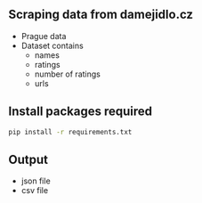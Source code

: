 ## Scraping data from damejidlo.cz

* Prague data
* Dataset contains
    * names
    * ratings
    * number of ratings
    * urls

## Install packages required
```bash
pip install -r requirements.txt
```

## Output

* json file
* csv file
